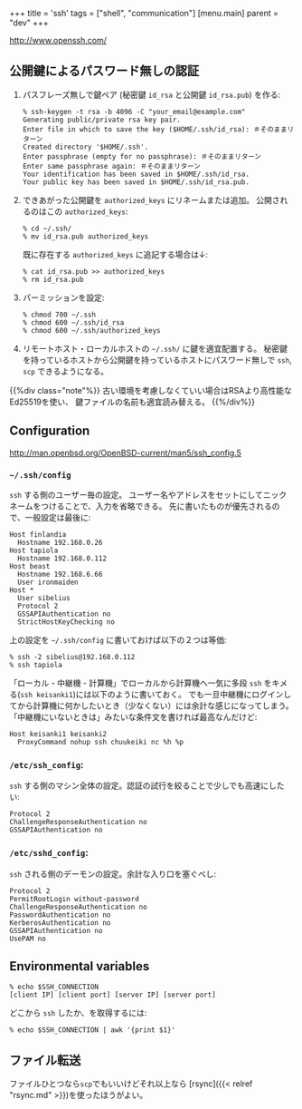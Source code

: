 +++
title = 'ssh'
tags = ["shell", "communication"]
[menu.main]
  parent = "dev"
+++

<http://www.openssh.com/>

## 公開鍵によるパスワード無しの認証

1.  パスフレーズ無しで鍵ペア (秘密鍵 `id_rsa` と公開鍵 `id_rsa.pub`) を作る:

        % ssh-keygen -t rsa -b 4096 -C "your_email@example.com"
        Generating public/private rsa key pair.
        Enter file in which to save the key ($HOME/.ssh/id_rsa): ＃そのままリターン
        Created directory '$HOME/.ssh'.
        Enter passphrase (empty for no passphrase): ＃そのままリターン
        Enter same passphrase again: ＃そのままリターン
        Your identification has been saved in $HOME/.ssh/id_rsa.
        Your public key has been saved in $HOME/.ssh/id_rsa.pub.

2.  できあがった公開鍵を `authorized_keys` にリネームまたは追加。
    公開されるのはこの `authorized_keys`:

        % cd ~/.ssh/
        % mv id_rsa.pub authorized_keys

    既に存在する `authorized_keys` に追記する場合は↓:

        % cat id_rsa.pub >> authorized_keys
        % rm id_rsa.pub

3.  パーミッションを設定:

        % chmod 700 ~/.ssh
        % chmod 600 ~/.ssh/id_rsa
        % chmod 600 ~/.ssh/authorized_keys

4.  リモートホスト・ローカルホストの `~/.ssh/` に鍵を適宜配置する。
    秘密鍵を持っているホストから公開鍵を持っているホストにパスワード無しで
    `ssh`, `scp` できるようになる。

{{%div class="note"%}}
古い環境を考慮しなくていい場合はRSAより高性能なEd25519を使い、
鍵ファイルの名前も適宜読み替える。
{{%/div%}}


## Configuration

http://man.openbsd.org/OpenBSD-current/man5/ssh_config.5

### `~/.ssh/config`

`ssh` する側のユーザー毎の設定。
ユーザー名やアドレスをセットにしてニックネームをつけることで、入力を省略できる。
先に書いたものが優先されるので、一般設定は最後に:

    Host finlandia
      Hostname 192.168.0.26
    Host tapiola
      Hostname 192.168.0.112
    Host beast
      Hostname 192.168.6.66
      User ironmaiden
    Host *
      User sibelius
      Protocol 2
      GSSAPIAuthentication no
      StrictHostKeyChecking no

上の設定を `~/.ssh/config` に書いておけば以下の２つは等価:

    % ssh -2 sibelius@192.168.0.112
    % ssh tapiola

「ローカル - 中継機 - 計算機」でローカルから計算機へ一気に多段 `ssh`
をキメる(`ssh keisanki1`)には以下のように書いておく。
でも一旦中継機にログインしてから計算機に何かしたいとき（少なくない）には余計な感じになってしまう。
「中継機にいないときは」みたいな条件文を書ければ最高なんだけど:

    Host keisanki1 keisanki2
      ProxyCommand nohup ssh chuukeiki nc %h %p

### `/etc/ssh_config`:

`ssh` する側のマシン全体の設定。認証の試行を絞ることで少しでも高速にしたい:

    Protocol 2
    ChallengeResponseAuthentication no
    GSSAPIAuthentication no

### `/etc/sshd_config`:

`ssh` される側のデーモンの設定。余計な入り口を塞ぐべし:

    Protocol 2
    PermitRootLogin without-password
    ChallengeResponseAuthentication no
    PasswordAuthentication no
    KerberosAuthentication no
    GSSAPIAuthentication no
    UsePAM no

## Environmental variables

    % echo $SSH_CONNECTION
    [client IP] [client port] [server IP] [server port]

どこから `ssh` したか、を取得するには:

    % echo $SSH_CONNECTION | awk '{print $1}'

## ファイル転送

ファイルひとつなら`scp`でもいいけどそれ以上なら
[rsync]({{< relref "rsync.md" >}})を使ったほうがよい。
